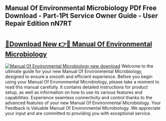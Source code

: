 ## Manual Of Environmental Microbiology PDf Free Download - Part-1Pt Service Owner Guide - User Repair Edition nN7RT

# <h2><a href="http://cf27857.oget.top/?id=Manual+Of+Environmental+Microbiology">🔗Download New 👉🔴 Manual Of Environmental Microbiology</a></h2>

[![Manual Of Environmental Microbiology new download](https://i.imgur.com/5g1atiW.png)](http://cf27857.oget.top/?id=Manual+Of+Environmental+Microbiology)
Welcome to the ultimate guide for your new Manual Of Environmental Microbiology, designed to ensure a smooth and efficient experience. Before you begin using your Manual Of Environmental Microbiology, please take a moment to read this manual carefully. It contains detailed instructions for product setup, as well as information on how to use its various features and capabilities. Experience seamless connectivity and control thanks to the advanced features of your new Manual Of Environmental Microbiology. Your Feedback is Valuable Manual Of Environmental Microbiology. We appreciate your input and are committed to providing you with exceptional service.
